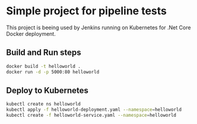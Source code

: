 # Simple project for pipeline tests

This project is beeing used by Jenkins running on Kubernetes for .Net Core Docker deployment.

## Build and Run steps

```bash
docker build -t helloworld .
docker run -d -p 5000:80 helloworld
```

## Deploy to Kubernetes

```bash
kubectl create ns helloworld
kubectl apply -f helloworld-deployment.yaml --namespace=helloworld
kubectl create -f helloworld-service.yaml --namespace=helloworld
```